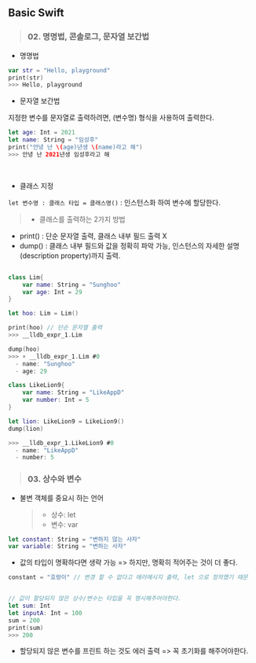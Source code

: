 ## Basic Swift

> ### 02. 명명법, 콘솔로그, 문자열 보간법

- 명명법

```swift
var str = "Hello, playground"
print(str)
>>> Hello, playground
```

- 문자열 보간법

지정한 변수를 문자열로 출력하려면, \(변수명) 형식을 사용하여 출력한다.

```swift
let age: Int = 2021
let name: String = "임성후"
print("안녕 난 \(age)년생 \(name)라고 해")
>>> 안녕 난 2021년생 임성후라고 해

```

<br/>

- 클래스 지정

`let 변수명 : 클래스 타입 = 클래스명()` : 인스턴스화 하여 변수에 할당한다.

> - 클래스를 출력하는 2가지 방법

- print() : 단순 문자열 출력, 클래스 내부 필드 출력 X
- dump() : 클래스 내부 필드와 값을 정확히 파악 가능, 인스턴스의 자세한 설명(description property)까지 출력.

```swift

class Lim{
    var name: String = "Sunghoo"
    var age: Int = 29
}

let hoo: Lim = Lim()

print(hoo) // 단순 문자열 출력
>>> __lldb_expr_1.Lim

dump(hoo)
>>> ▿ __lldb_expr_1.Lim #0
  - name: "Sunghoo"
  - age: 29
```

```swift
class LikeLion9{
    var name: String = "LikeAppD"
    var number: Int = 5
}

let lion: LikeLion9 = LikeLion9()
dump(lion)

>>> __lldb_expr_1.LikeLion9 #0
  - name: "LikeAppD"
  - number: 5
```

> ### 03. 상수와 변수

- 불변 객체를 중요시 하는 언어
  > - 상수: let
  > - 변수: var

```swift
let constant: String = "변하지 않는 사자"
var variable: String = "변하는 사자"
```

- 값의 타입이 명확하다면 생략 가능 => 하지만, 명확히 적어주는 것이 더 좋다.

```swift
constant = "호랑이" // 변경 할 수 없다고 에러메시지 출력, let 으로 정의했기 때문


// 값이 할당되지 않은 상수/변수는 타입을 꼭 명시해주어야한다.
let sum: Int
let inputA: Int = 100
sum = 200
print(sum)
>>> 200
```

- 할당되지 않은 변수를 프린트 하는 것도 에러 출력 => 꼭 초기화를 해주어야한다.
